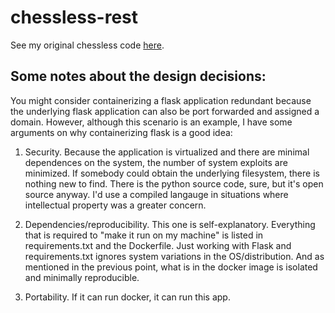 # chessless-rest

See my original chessless code [here](https://github.com/syoung114/chessless).

## Some notes about the design decisions:

You might consider containerizing a flask application redundant because the underlying flask application can also be port forwarded and assigned a domain. However, although this scenario is an example, I have some arguments on why containerizing flask is a good idea:

1. Security. Because the application is virtualized and there are minimal dependences on the system, the number of system exploits are minimized. If somebody could obtain the underlying filesystem, there is nothing new to find. There is the python source code, sure, but it's open source anyway. I'd use a compiled langauge in situations where intellectual property was a greater concern.

2. Dependencies/reproducibility. This one is self-explanatory. Everything that is required to "make it run on my machine" is listed in requirements.txt and the Dockerfile. Just working with Flask and requirements.txt ignores system variations in the OS/distribution. And as mentioned in the previous point, what is in the docker image is isolated and minimally reproducible.

3. Portability. If it can run docker, it can run this app.
